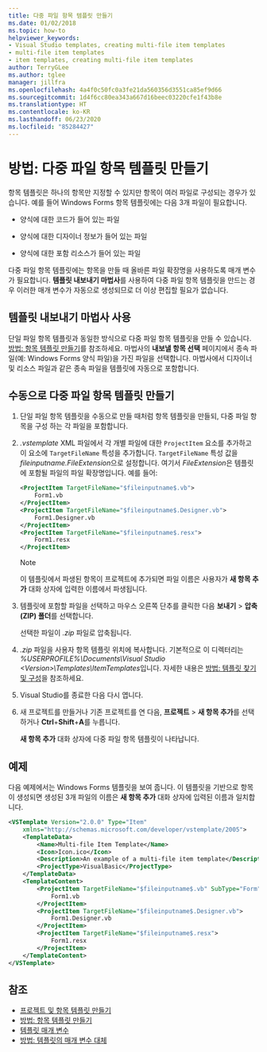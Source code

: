 ```yaml
---
title: 다중 파일 항목 템플릿 만들기
ms.date: 01/02/2018
ms.topic: how-to
helpviewer_keywords:
- Visual Studio templates, creating multi-file item templates
- multi-file item templates
- item templates, creating multi-file item templates
author: TerryGLee
ms.author: tglee
manager: jillfra
ms.openlocfilehash: 4a4f0c50fc0a3fe21da560356d3551ca85ef9d66
ms.sourcegitcommit: 1d4f6cc80ea343a667d16beec03220cfe1f43b8e
ms.translationtype: HT
ms.contentlocale: ko-KR
ms.lasthandoff: 06/23/2020
ms.locfileid: "85284427"
---
```

# <a name="how-to-create-multi-file-item-templates"></a>방법: 다중 파일 항목 템플릿 만들기

항목 템플릿은 하나의 항목만 지정할 수 있지만 항목이 여러 파일로 구성되는 경우가 있습니다. 예를 들어 Windows Forms 항목 템플릿에는 다음 3개 파일이 필요합니다.

- 양식에 대한 코드가 들어 있는 파일

- 양식에 대한 디자이너 정보가 들어 있는 파일

- 양식에 대한 포함 리소스가 들어 있는 파일

다중 파일 항목 템플릿에는 항목을 만들 때 올바른 파일 확장명을 사용하도록 매개 변수가 필요합니다. **템플릿 내보내기 마법사**를 사용하여 다중 파일 항목 템플릿을 만드는 경우 이러한 매개 변수가 자동으로 생성되므로 더 이상 편집할 필요가 없습니다.

## <a name="use-the-export-template-wizard"></a>템플릿 내보내기 마법사 사용

단일 파일 항목 템플릿과 동일한 방식으로 다중 파일 항목 템플릿을 만들 수 있습니다. [방법: 항목 템플릿 만들기](../ide/how-to-create-item-templates.md)를 참조하세요. 마법사의 **내보낼 항목 선택** 페이지에서 종속 파일(예: Windows Forms 양식 파일)을 가진 파일을 선택합니다. 마법사에서 디자이너 및 리소스 파일과 같은 종속 파일을 템플릿에 자동으로 포함합니다.

## <a name="manually-create-a-multi-file-item-template"></a>수동으로 다중 파일 항목 템플릿 만들기

1. 단일 파일 항목 템플릿을 수동으로 만들 때처럼 항목 템플릿을 만들되, 다중 파일 항목을 구성 하는 각 파일을 포함합니다.

1. *.vstemplate* XML 파일에서 각 개별 파일에 대한 `ProjectItem` 요소를 추가하고 이 요소에 `TargetFileName` 특성을 추가합니다. `TargetFileName` 특성 값을 *$fileinputname$.FileExtension*으로 설정합니다. 여기서 *FileExtension*은 템플릿에 포함될 파일의 파일 확장명입니다. 예를 들어:

    ```xml
    <ProjectItem TargetFileName="$fileinputname$.vb">
        Form1.vb
    </ProjectItem>
    <ProjectItem TargetFileName="$fileinputname$.Designer.vb">
        Form1.Designer.vb
    </ProjectItem>
    <ProjectItem TargetFileName="$fileinputname$.resx">
        Form1.resx
    </ProjectItem>
    ```

     > [!NOTE]
     > 이 템플릿에서 파생된 항목이 프로젝트에 추가되면 파일 이름은 사용자가 **새 항목 추가** 대화 상자에 입력한 이름에서 파생됩니다.

1. 템플릿에 포함할 파일을 선택하고 마우스 오른쪽 단추를 클릭한 다음 **보내기** > **압축(ZIP) 폴더**를 선택합니다.

   선택한 파일이 *.zip* 파일로 압축됩니다.

1. *.zip* 파일을 사용자 항목 템플릿 위치에 복사합니다. 기본적으로 이 디렉터리는 *%USERPROFILE%\Documents\Visual Studio \<Version\>\Templates\ItemTemplates*입니다. 자세한 내용은 [방법: 템플릿 찾기 및 구성](../ide/how-to-locate-and-organize-project-and-item-templates.md)을 참조하세요.

1. Visual Studio를 종료한 다음 다시 엽니다.

1. 새 프로젝트를 만들거나 기존 프로젝트를 연 다음, **프로젝트** > **새 항목 추가**를 선택하거나 **Ctrl**+**Shift**+**A**를 누릅니다.

   **새 항목 추가** 대화 상자에 다중 파일 항목 템플릿이 나타납니다.

## <a name="example"></a>예제

다음 예제에서는 Windows Forms 템플릿을 보여 줍니다. 이 템플릿을 기반으로 항목이 생성되면 생성된 3개 파일의 이름은 **새 항목 추가** 대화 상자에 입력된 이름과 일치합니다.

```xml
<VSTemplate Version="2.0.0" Type="Item"
    xmlns="http://schemas.microsoft.com/developer/vstemplate/2005">
    <TemplateData>
        <Name>Multi-file Item Template</Name>
        <Icon>Icon.ico</Icon>
        <Description>An example of a multi-file item template</Description>
        <ProjectType>VisualBasic</ProjectType>
    </TemplateData>
    <TemplateContent>
        <ProjectItem TargetFileName="$fileinputname$.vb" SubType="Form">
            Form1.vb
        </ProjectItem>
        <ProjectItem TargetFileName="$fileinputname$.Designer.vb">
            Form1.Designer.vb
        </ProjectItem>
        <ProjectItem TargetFileName="$fileinputname$.resx">
            Form1.resx
        </ProjectItem>
    </TemplateContent>
</VSTemplate>
```

## <a name="see-also"></a>참조

- [프로젝트 및 항목 템플릿 만들기](../ide/creating-project-and-item-templates.md)
- [방법: 항목 템플릿 만들기](../ide/how-to-create-item-templates.md)
- [템플릿 매개 변수](../ide/template-parameters.md)
- [방법: 템플릿의 매개 변수 대체](../ide/how-to-substitute-parameters-in-a-template.md)
